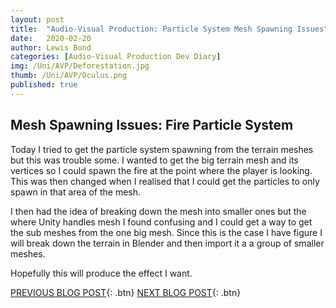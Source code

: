 ```yaml
---
layout: post
title:  "Audio-Visual Production: Particle System Mesh Spawning Issues"
date:   2020-02-20
author: Lewis Bond
categories: [Audio-Visual Production Dev Diary]
img: /Uni/AVP/Deforestation.jpg
thumb: /Uni/AVP/Oculus.png
published: true
---
```

<!--more-->

## Mesh Spawning Issues: Fire Particle System

Today I tried to get the particle system spawning from the terrain meshes but this was trouble some. I wanted to get the big terrain mesh and its vertices so I could spawn the fire at the point where the player is looking. This was then changed when I realised that I could get the particles to only spawn in that area of the mesh. 

I then had the idea of breaking down the mesh into smaller ones but the where Unity handles mesh I found confusing and I could get a way to get the sub meshes from the one big mesh. Since this is the case I have figure I will break down the terrain in Blender and then import it a a group of smaller meshes. 

Hopefully this will produce the effect I want.

[PREVIOUS BLOG POST](https://lbondi7.github.io/audio-visual%20production%20dev%20diary/avp-dd-Deforestation-4){: .btn}
[NEXT BLOG POST](https://lbondi7.github.io/audio-visual%20production%20dev%20diary/avp-dd-Deforestation-6){: .btn}
